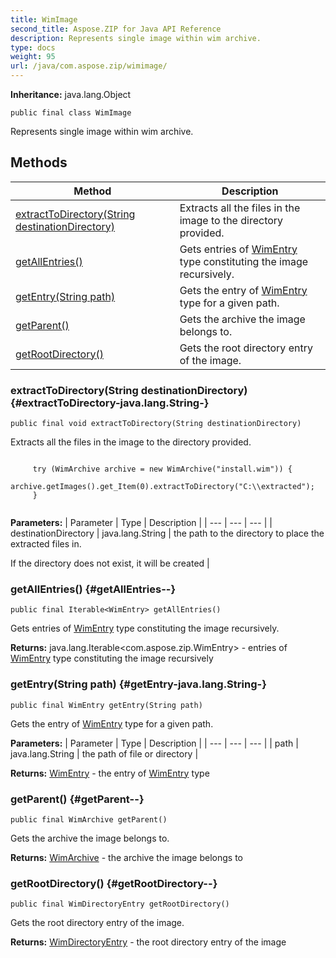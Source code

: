 ```yaml
---
title: WimImage
second_title: Aspose.ZIP for Java API Reference
description: Represents single image within wim archive.
type: docs
weight: 95
url: /java/com.aspose.zip/wimimage/
---
```


**Inheritance:**
java.lang.Object
```
public final class WimImage
```

Represents single image within wim archive.
## Methods

| Method | Description |
| --- | --- |
| [extractToDirectory(String destinationDirectory)](#extractToDirectory-java.lang.String-) | Extracts all the files in the image to the directory provided. |
| [getAllEntries()](#getAllEntries--) | Gets entries of [WimEntry](../../com.aspose.zip/wimentry) type constituting the image recursively. |
| [getEntry(String path)](#getEntry-java.lang.String-) | Gets the entry of [WimEntry](../../com.aspose.zip/wimentry) type for a given path. |
| [getParent()](#getParent--) | Gets the archive the image belongs to. |
| [getRootDirectory()](#getRootDirectory--) | Gets the root directory entry of the image. |
### extractToDirectory(String destinationDirectory) {#extractToDirectory-java.lang.String-}
```
public final void extractToDirectory(String destinationDirectory)
```


Extracts all the files in the image to the directory provided.

```

     try (WimArchive archive = new WimArchive("install.wim")) {
         archive.getImages().get_Item(0).extractToDirectory("C:\\extracted");
     }
 
```



**Parameters:**
| Parameter | Type | Description |
| --- | --- | --- |
| destinationDirectory | java.lang.String | the path to the directory to place the extracted files in.

If the directory does not exist, it will be created |

### getAllEntries() {#getAllEntries--}
```
public final Iterable<WimEntry> getAllEntries()
```


Gets entries of [WimEntry](../../com.aspose.zip/wimentry) type constituting the image recursively.

**Returns:**
java.lang.Iterable&lt;com.aspose.zip.WimEntry&gt; - entries of [WimEntry](../../com.aspose.zip/wimentry) type constituting the image recursively
### getEntry(String path) {#getEntry-java.lang.String-}
```
public final WimEntry getEntry(String path)
```


Gets the entry of [WimEntry](../../com.aspose.zip/wimentry) type for a given path.

**Parameters:**
| Parameter | Type | Description |
| --- | --- | --- |
| path | java.lang.String | the path of file or directory |

**Returns:**
[WimEntry](../../com.aspose.zip/wimentry) - the entry of [WimEntry](../../com.aspose.zip/wimentry) type
### getParent() {#getParent--}
```
public final WimArchive getParent()
```


Gets the archive the image belongs to.

**Returns:**
[WimArchive](../../com.aspose.zip/wimarchive) - the archive the image belongs to
### getRootDirectory() {#getRootDirectory--}
```
public final WimDirectoryEntry getRootDirectory()
```


Gets the root directory entry of the image.

**Returns:**
[WimDirectoryEntry](../../com.aspose.zip/wimdirectoryentry) - the root directory entry of the image
